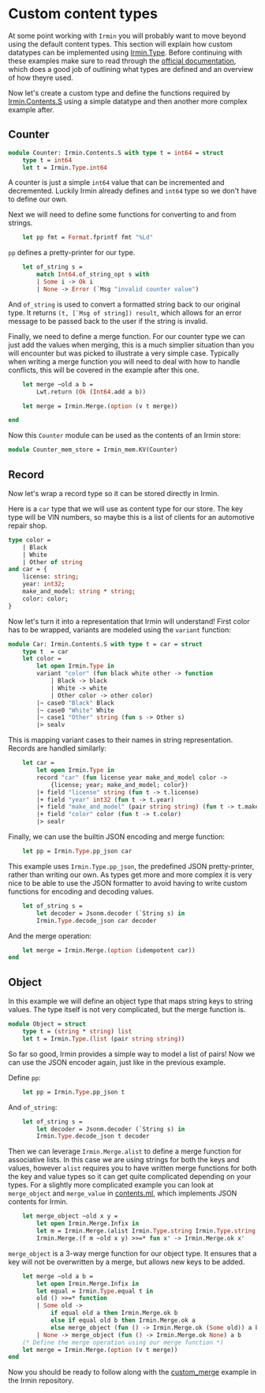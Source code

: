 # Custom content types

At some point working with `Irmin` you will probably want to move beyond using the default content types. This section will explain how custom datatypes can be implemented using [Irmin.Type](https://mirage.github.io/irmin/irmin/Irmin/Type/index.html). Before continuing with these examples make sure to read through the [official documentation](https://docs.mirage.io/irmin/Irmin/Type/index.html), which does a good job of outlining what types are defined and an overview of how theyre used.

Now let's create a custom type and define the functions required by [Irmin.Contents.S](https://docs.mirage.io/irmin/Irmin/Contents/module-type-S/index.html) using a simple datatype and then another more complex example after.

## Counter

```ocaml
module Counter: Irmin.Contents.S with type t = int64 = struct
	type t = int64
	let t = Irmin.Type.int64
```

A counter is just a simple `int64` value that can be incremented and decremented. Luckily Irmin already defines and `int64` type so we don't have to define our own.

Next we will need to define some functions for converting to and from strings.

```ocaml
	let pp fmt = Format.fprintf fmt "%Ld"
```

`pp` defines a pretty-printer for our type.

```ocaml
	let of_string s =
		match Int64.of_string_opt s with
		| Some i -> Ok i
		| None -> Error (`Msg "invalid counter value")
```

And `of_string` is used to convert a formatted string back to our original type. It returns ```(t, [`Msg of string]) result```, which allows for an error message to be passed back to the user if the string is invalid.

Finally, we need to define a merge function. For our counter type we can just add the values when merging, this is a much simplier situation than you will encounter but was picked to illustrate a very simple case. Typically when writing a merge function you will need to deal with how to handle conflicts, this will be covered in the example after this one.

```ocaml
	let merge ~old a b =
		Lwt.return (Ok (Int64.add a b))
```

```ocaml
    let merge = Irmin.Merge.(option (v t merge))
```

```ocaml
end
```

Now this `Counter` module can be used as the contents of an Irmin store:

```ocaml
module Counter_mem_store = Irmin_mem.KV(Counter)
```

## Record

Now let's wrap a record type so it can be stored directly in Irmin.

Here is a `car` type that we will use as content type for our store. The key type will be VIN numbers, so maybe this is a list of clients for an automotive repair shop.

```ocaml
type color =
    | Black
    | White
    | Other of string
and car = {
    license: string;
    year: int32;
    make_and_model: string * string;
    color: color;
}
```

Now let's turn it into a representation that Irmin will understand! First color has to be wrapped, variants are modeled using the `variant` function:

```ocaml
module Car: Irmin.Contents.S with type t = car = struct
    type t  = car
    let color =
        let open Irmin.Type in
        variant "color" (fun black white other -> function
            | Black -> black
            | White -> white
            | Other color -> other color)
        |~ case0 "Black" Black
        |~ case0 "White" White
        |~ case1 "Other" string (fun s -> Other s)
        |> sealv
```

This is mapping variant cases to their names in string representation. Records are handled similarly:

```ocaml
    let car =
        let open Irmin.Type in
        record "car" (fun license year make_and_model color ->
            {license; year; make_and_model; color})
        |+ field "license" string (fun t -> t.license)
        |+ field "year" int32 (fun t -> t.year)
        |+ field "make_and_model" (pair string string) (fun t -> t.make_and_model)
        |+ field "color" color (fun t -> t.color)
        |> sealr
```

Finally, we can use the builtin JSON encoding and merge function:

```ocaml
	let pp = Irmin.Type.pp_json car
```

This example uses `Irmin.Type.pp_json`, the predefined JSON pretty-printer, rather than writing our own. As types get more and more complex it is very nice to be able to use the JSON formatter to avoid having to write custom functions for encoding and decoding values.

```ocaml
    let of_string s =
        let decoder = Jsonm.decoder (`String s) in
        Irmin.Type.decode_json car decoder
```

And the merge operation:

```ocaml
    let merge = Irmin.Merge.(option (idempotent car))
end
```

## Object

In this example we will define an object type that maps string keys to string values. The type itself is not very complicated, but the merge function is.

```ocaml
module Object = struct
    type t = (string * string) list
    let t = Irmin.Type.(list (pair string string))
```

So far so good, Irmin provides a simple way to model a list of pairs! Now we can use the JSON encoder again, just like in the previous example.

Define `pp`:

```ocaml
	let pp = Irmin.Type.pp_json t
```

And `of_string`:

```ocaml
    let of_string s =
        let decoder = Jsonm.decoder (`String s) in
        Irmin.Type.decode_json t decoder
```

Then we can leverage `Irmin.Merge.alist` to define a merge function for associative lists. In this case we are using strings for both the keys and values, however `alist` requires you to have written merge functions for both the key and value types so it can get quite complicated depending on your types. For a slightly more complicated example you can look at `merge_object` and `merge_value` in [contents.ml](https://github.com/mirage/irmin/blob/master/src/irmin/contents.ml), which implements JSON contents for Irmin.

```ocaml
    let merge_object ~old x y =
        let open Irmin.Merge.Infix in
        let m = Irmin.Merge.(alist Irmin.Type.string Irmin.Type.string (fun _key -> option string)) in
        Irmin.Merge.(f m ~old x y) >>=* fun x' -> Irmin.Merge.ok x'
```

`merge_object` is a 3-way merge function for our object type. It ensures that a key will not be overwritten by a merge, but allows new keys to be added.

```ocaml
    let merge ~old a b =
        let open Irmin.Merge.Infix in
        let equal = Irmin.Type.equal t in
        old () >>=* function
        | Some old ->
            if equal old a then Irmin.Merge.ok b
            else if equal old b then Irmin.Merge.ok a
            else merge_object (fun () -> Irmin.Merge.ok (Some old)) a b
        | None -> merge_object (fun () -> Irmin.Merge.ok None) a b
    (* Define the merge operation using our merge function *)
    let merge = Irmin.Merge.(option (v t merge))
end
```

Now you should be ready to follow along with the [custom_merge](https://github.com/mirage/irmin/blob/master/examples/custom_merge.ml) example in the Irmin repository.
